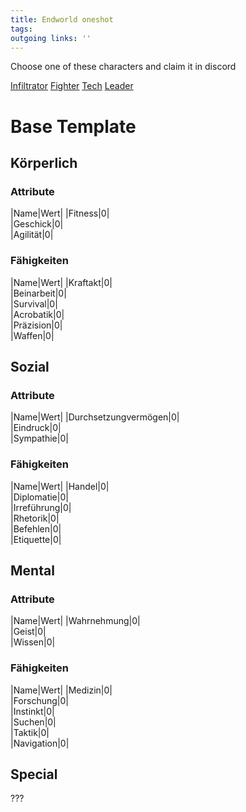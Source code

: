 ```yaml
---
title: Endworld oneshot  
tags:   
outgoing links: ''  
---
```

Choose one of these characters and claim it in discord


[Infiltrator](ew_infiltrator_example)
[Fighter](ew_fighter_example)
[Tech](ew_tech_example)
[Leader](ew_face_example)

# Base Template

## Körperlich

### Attribute
|Name|Wert|
|Fitness|0|  
|Geschick|0|  
|Agilität|0|  

### Fähigkeiten
|Name|Wert|
|Kraftakt|0|  
|Beinarbeit|0|  
|Survival|0|  
|Acrobatik|0|  
|Präzision|0|  
|Waffen|0|  

## Sozial

### Attribute
|Name|Wert|
|Durchsetzungvermögen|0|  
|Eindruck|0|  
|Sympathie|0|  

### Fähigkeiten
|Name|Wert|
|Handel|0|  
|Diplomatie|0|  
|Irreführung|0|  
|Rhetorik|0|  
|Befehlen|0|  
|Etiquette|0|  

## Mental

### Attribute
|Name|Wert|
|Wahrnehmung|0|  
|Geist|0|  
|Wissen|0|  

### Fähigkeiten
|Name|Wert|
|Medizin|0|  
|Forschung|0|  
|Instinkt|0|  
|Suchen|0|  
|Taktik|0|  
|Navigation|0|  


## Special
???